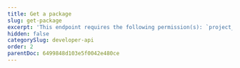 ```yaml
---
title: Get a package
slug: get-package
excerpt: 'This endpoint requires the following permission(s): `project_configuration:packages:read`.'
hidden: false
categorySlug: developer-api
order: 2
parentDoc: 6499848d103e5f0042e480ce
---
```

